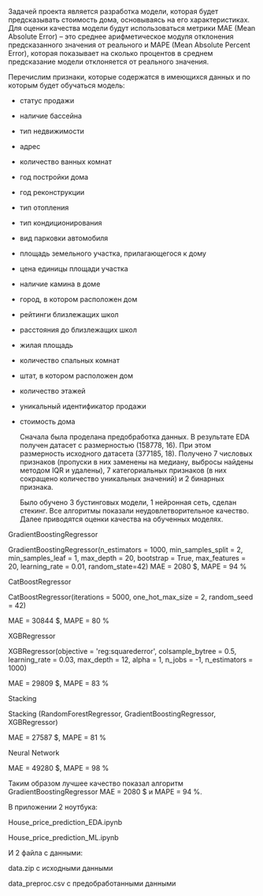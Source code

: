    Задачей проекта является разработка модели, которая будет предсказывать стоимость дома, основываясь на его характеристиках. 
Для оценки качества модели будут использоваться метрики MAE (Mean Absolute Error) – это среднее арифметическое модуля 
отклонения предсказанного значения от реального и MAPE (Mean Absolute Percent Error), которая показывает на сколько 
процентов в среднем предсказание модели отклоняется от реального значения.
   
   Перечислим признаки, которые содержатся в имеющихся данных и по которым будет обучаться модель: 
- статус продажи
- наличие бассейна
- тип недвижимости
- адрес
- количество ванных комнат
- год постройки дома
- год реконструкции
- тип отопления
- тип кондиционирования
- вид парковки автомобиля
- площадь земельного участка, прилагающегося к дому
- цена единицы площади участка
- наличие камина в доме
- город, в котором расположен дом
- рейтинги близлежащих школ
- расстояния до близлежащих школ
- жилая площадь
- количество спальных комнат
- штат, в котором расположен дом
- количество этажей
- уникальный идентификатор продажи
- стоимость дома 

   Сначала была проделана предобработка данных. В результате EDA получен датасет с размерностью (158778, 16). При этом 
размерность исходного датасета (377185, 18). Получено 7 числовых признаков (пропуски в них заменены на медиану, выбросы 
найдены методом IQR и удалены), 7 категориальных признаков (в них сокращено количество уникальных значений) и 2 бинарных 
признака. 

   Было обучено 3 бустинговых модели, 1 нейронная сеть, сделан стекинг. Все алгоритмы показали неудовлетворительное 
качество. Далее приводятся оценки качества на обученных моделях.


GradientBoostingRegressor

GradientBoostingRegressor(n_estimators = 1000, min_samples_split = 2, min_samples_leaf = 1, max_depth = 20, 
                          bootstrap = True, max_features = 20, learning_rate = 0.01, random_state=42)
MAE = 2080 $,     MAPE = 94 %

CatBoostRegressor

CatBoostRegressor(iterations = 5000, one_hot_max_size = 2, random_seed = 42)

MAE = 30844 $,     MAPE = 80 %

XGBRegressor

XGBRegressor(objective = 'reg:squarederror', colsample_bytree = 0.5, learning_rate = 0.03, 
                           max_depth = 12, alpha = 1, n_jobs = -1, n_estimators = 1000)

MAE = 29809 $,     MAPE = 83 %

Stacking

Stacking (RandomForestRegressor, GradientBoostingRegressor, XGBRegressor)

MAE = 27587 $,     MAPE = 81 %

Neural Network

MAE = 49280 $,     MAPE = 98 %


   Таким образом лучшее качество показал алгоритм GradientBoostingRegressor MAE = 2080 $ и MAPE = 94 %.

В приложении 2 ноутбука: 

House_price_prediction_EDA.ipynb 

House_price_prediction_ML.ipynb

И 2 файла с данными:

data.zip с исходными данными

data_preproc.csv с предобработанными данными
